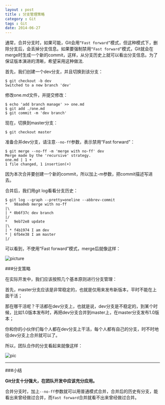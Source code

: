 ```yaml
---
layout : post
title : 分支管理策略
category : Git
tags : Git
date: 2014-06-27
---
```

通常，合并分支时，如果可能，Git会用`“Fast forward”`模式，但这种模式下，删除分支后，会丢掉分支信息。如果要强制禁用`“Fast forward”`模式，Git就会在merge时生成一个新的commit，这样，从分支历史上就可以看出分支信息。为了保证版本演进的清晰，希望采用这种做法.

首先，我们创建一个dev分支，并且切换到该分支：

	$ git checkout -b dev
	Switched to a new branch 'dev'

修改one.md文件，并提交修改：

	$ echo 'add branch manage' >> one.md
	$ git add ./one.md
	$ git commit -m 'dev branch'

<!--more-->

现在，切换到master分支：

	$ git checkout master

准备合并dev分支，请注意`--no-ff`参数，表示禁用“Fast forward”：

	$ git merge --no-ff -m 'merge with no-ff' dev
	Merge made by the 'recursive' strategy.
 	one.md | 1 +
 	1 file changed, 1 insertion(+)

因为本次合并要创建一个新的commit，所以加上-m参数，把commit描述写进去。

合并后，我们用git log看看分支历史：

	$ git log --graph --pretty=oneline --abbrev-commit
	*   98aa0eb merge with no-ff
	|\
	| * 0b6f37c dev branch
	|/
	*   9eb72e8 update
	|\
	| * f4b1974 I am dev
	* | 6fb4e38 I am master
	|/

可以看到，不使用“Fast forward”模式，merge后就像这样：

![picture](http://ww3.sinaimg.cn/mw690/bd5a4d63gw1ehswmf2jhhj20dc07574c.jpg)

###分支策略

在实际开发中，我们应该按照几个基本原则进行分支管理：

首先，master分支应该是非常稳定的，也就是仅用来发布新版本，平时不能在上面干活；

那在哪干活呢？干活都在dev分支上，也就是说，dev分支是不稳定的，到某个时候，比如1.0版本发布时，再把dev分支合并到master上，在master分支发布1.0版本；

你和你的小伙伴们每个人都在dev分支上干活，每个人都有自己的分支，时不时地往dev分支上合并就可以了。

所以，团队合作的分支看起来就像这样：

![pic](http://ww1.sinaimg.cn/mw690/bd5a4d63gw1ehswp18k3xj20du03haab.jpg)

---
###小结

**Git分支十分强大，在团队开发中应该充分应用。**

合并分支时，加上`--no-ff`参数就可以用普通模式合并，合并后的历史有分支，能看出来曾经做过合并，而`fast forward`合并就看不出来曾经做过合并。